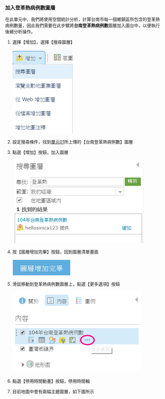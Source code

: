 ### 加入登革熱病例數圖層

在此單元中，我們將使用空間統計分析，計算台南市每一個鄉鎮區所包含的登革熱病例數量，因此我們需要在此步驟將**台南登革熱病例數**圖層加入圖台中，以便執行後續分析操作。

1.  選擇【增加】，選擇【搜尋圖層】
    
    ![](/assets/ex02/image14.png)

2.  設定搜尋條件，找到[單元01](/ex01/step-01.md)所上傳的【台南登革熱病例數】圖層
    
3.  點選【增加】按鈕，加入圖層

    ![](/assets/ex02/image15.png)

4.  按【圖層增加完畢】按鈕，回到圖層清單畫面

    ![](/assets/ex01/image14.png)

5.  滑鼠移動到登革熱病例數圖層上，點選【更多選項】按鈕
    
    ![](/assets/ex02/image16.png)
    
6.  點選【停用時間動畫】按鈕，停用時間軸

7.  目前地圖中會有兩幅主題圖層，如下圖所示